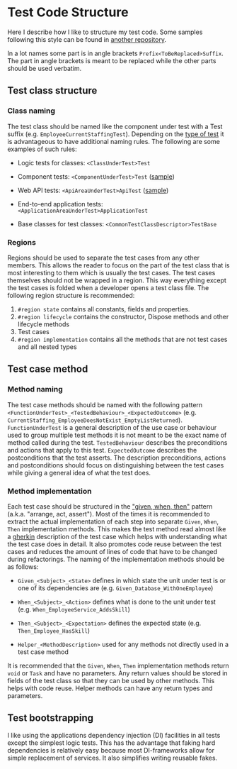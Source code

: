# Test Code Structure

Here I describe how I like to structure my test code.
Some samples following this style can be found in [another repository][testingStyleSamples].

In a lot names some part is in angle brackets `Prefix<ToBeReplaced>Suffix`.
The part in angle brackets is meant to be replaced while the other parts should be used verbatim.

[testingStyleSamples]: https://github.com/koenigst/samples/tree/main/testing-style

## Test class structure

### Class naming

The test class should be named like the component under test with a Test suffix (e.g. `EmployeeCurrentStaffingTest`).
Depending on the [type of test][testTypes] it is advantageous to have additional naming rules.
The following are some examples of such rules:

* Logic tests for classes: `<ClassUnderTest>Test`

* Component tests: `<ComponentUnderTest>Test` ([sample][componentSample])

* Web API tests: `<ApiAreaUnderTest>ApiTest` ([sample][apiSample])

* End-to-end application tests: `<ApplicationAreaUnderTest>ApplicationTest`

* Base classes for test classes: `<CommonTestClassDescriptor>TestBase`

[testTypes]: types.md
[componentSample]: https://github.com/koenigst/samples/tree/main/testing-style/test/SampleApp.Test/GuessingServiceTest.cs
[apiSample]: https://github.com/koenigst/samples/tree/main/testing-style/test/SampleApp.Test/GuessingApiTest.cs

### Regions

Regions should be used to separate the test cases from any other members.
This allows the reader to focus on the part of the test class that is most interesting to them which is usually the test cases.
The test cases themselves should not be wrapped in a region.
This way everything except the test cases is folded when a developer opens a test class file.
The following region structure is recommended:

1. `#region state` contains all constants, fields and properties.
2. `#region lifecycle` contains the constructor, Dispose methods and other lifecycle methods
3. Test cases
4. `#region implementation` contains all the methods that are not test cases and all nested types

## Test case method

### Method naming

The test case methods should be named with the following pattern `<FunctionUnderTest>_<TestedBehaviour>_<ExpectedOutcome>` (e.g. `CurrentStaffing_EmployeeDoesNotExist_EmptyListReturned`).
`FunctionUnderTest` is a general description of the use case or behaviour used to group multiple test methods it is not meant to be the exact name of method called during the test.
`TestedBehaviour` describes the preconditions and actions that apply to this test.
`ExpectedOutcome` describes the postconditions that the test asserts.
The description preconditions, actions and postconditions should focus on distinguishing between the test cases while giving a general idea of what the test does.

### Method implementation

Each test case should be structured in the ["given, when, then"][givenwhenthen] pattern (a.k.a. "arrange, act, assert").
Most of the times it is recommended to extract the actual implementation of each step into separate `Given`, `When`, `Then` implementation methods.
This makes the test method read almost like a [gherkin][gherkin] description of the test case which helps with understanding what the test case does in detail.
It also promotes code reuse between the test cases and reduces the amount of lines of code that have to be changed during refactorings.
The naming of the implementation methods should be as follows:

* `Given_<Subject>_<State>` defines in which state the unit under test is or one of its dependencies are (e.g. `Given_Database_WithOneEmployee`)

* `When_<Subject>_<Action>` defines what is done to the unit under test (e.g. `When_EmployeeService_AddsSkill`)

* `Then_<Subject>_<Expectation>` defines the expected state (e.g. `Then_Employee_HasSkill`)

* `Helper_<MethodDescription>` used for any methods not directly used in a test case method

It is recommended that the `Given`, `When`, `Then` implementation methods return `void` or `Task` and have no parameters.
Any return values should be stored in fields of the test class so that they can be used by other methods.
This helps with code reuse.
Helper methods can have any return types and parameters.

[givenwhenthen]: https://martinfowler.com/bliki/GivenWhenThen.html
[gherkin]: https://cucumber.io/docs/gherkin/

## Test bootstrapping

I like using the applications dependency injection (DI) facilities in all tests except the simplest logic tests.
This has the advantage that faking hard dependencies is relatively easy because most DI-frameworks allow for simple replacement of services.
It also simplifies writing reusable fakes.
